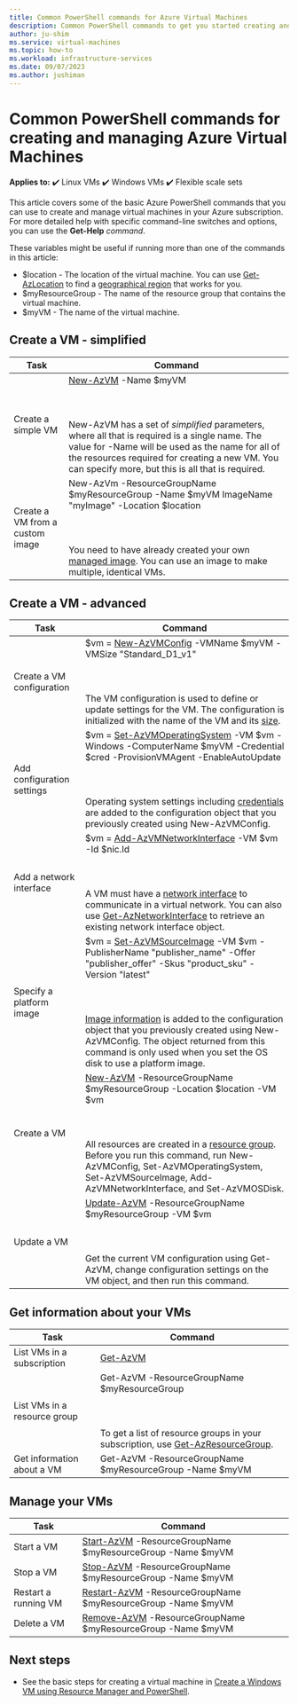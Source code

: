 ```yaml
---
title: Common PowerShell commands for Azure Virtual Machines
description: Common PowerShell commands to get you started creating and managing VMs in Azure.
author: ju-shim
ms.service: virtual-machines
ms.topic: how-to
ms.workload: infrastructure-services
ms.date: 09/07/2023
ms.author: jushiman
---
```

# Common PowerShell commands for creating and managing Azure Virtual Machines

**Applies to:** :heavy_check_mark: Linux VMs :heavy_check_mark: Windows VMs :heavy_check_mark: Flexible scale sets 

This article covers some of the basic Azure PowerShell commands that you can use to create and manage virtual machines in your Azure subscription.  For more detailed help with specific command-line switches and options, you can use the **Get-Help** *command*.

These variables might be useful if running more than one of the commands in this article:

- $location - The location of the virtual machine. You can use [Get-AzLocation](/powershell/module/az.resources/get-azlocation) to find a [geographical region](https://azure.microsoft.com/regions/) that works for you.
- $myResourceGroup - The name of the resource group that contains the virtual machine.
- $myVM - The name of the virtual machine.

## Create a VM - simplified

| Task | Command |
| ---- | ------- |
| Create a simple VM | [New-AzVM](/powershell/module/az.compute/new-azvm) -Name $myVM <BR></BR><BR></BR> New-AzVM has a set of *simplified* parameters, where all that is required is a single name. The value for -Name will be used as the name for all of the resources required for creating a new VM. You can specify more, but this is all that is required.|
| Create a VM from a custom image | New-AzVm -ResourceGroupName $myResourceGroup -Name $myVM ImageName "myImage" -Location $location  <BR></BR><BR></BR>You need to have already created your own [managed image](capture-image-resource.yml). You can use an image to make multiple, identical VMs. |



## Create a VM - advanced

| Task | Command |
| ---- | ------- |
| Create a VM configuration |$vm = [New-AzVMConfig](/powershell/module/az.compute/new-azvmconfig) -VMName $myVM -VMSize "Standard_D1_v1"<BR></BR><BR></BR>The VM configuration is used to define or update settings for the VM. The configuration is initialized with the name of the VM and its [size](../sizes.md). |
| Add configuration settings |$vm = [Set-AzVMOperatingSystem](/powershell/module/az.compute/set-azvmoperatingsystem) -VM $vm -Windows -ComputerName $myVM -Credential $cred -ProvisionVMAgent -EnableAutoUpdate<BR></BR><BR></BR>Operating system settings including [credentials](/powershell/module/microsoft.powershell.security/get-credential) are added to the configuration object that you previously created using New-AzVMConfig. |
| Add a network interface |$vm = [Add-AzVMNetworkInterface](/powershell/module/az.compute/add-azvmnetworkinterface) -VM $vm -Id $nic.Id<BR></BR><BR></BR>A VM must have a [network interface](./quick-create-powershell.md?toc=/azure/virtual-machines/windows/toc.json) to communicate in a virtual network. You can also use [Get-AzNetworkInterface](/powershell/module/az.compute/add-azvmnetworkinterface) to retrieve an existing network interface object. |
| Specify a platform image |$vm = [Set-AzVMSourceImage](/powershell/module/az.compute/set-azvmsourceimage) -VM $vm -PublisherName "publisher_name" -Offer "publisher_offer" -Skus "product_sku" -Version "latest"<BR></BR><BR></BR>[Image information](cli-ps-findimage.md) is added to the configuration object that you previously created using New-AzVMConfig. The object returned from this command is only used when you set the OS disk to use a platform image. |
| Create a VM |[New-AzVM](/powershell/module/az.compute/new-azvm) -ResourceGroupName $myResourceGroup -Location $location -VM $vm<BR></BR><BR></BR>All resources are created in a [resource group](../../azure-resource-manager/management/manage-resource-groups-powershell.md). Before you run this command, run New-AzVMConfig, Set-AzVMOperatingSystem, Set-AzVMSourceImage, Add-AzVMNetworkInterface, and Set-AzVMOSDisk. |
| Update a VM |[Update-AzVM](/powershell/module/az.compute/update-azvm) -ResourceGroupName $myResourceGroup -VM $vm<BR></BR><BR></BR>Get the current VM configuration using Get-AzVM, change configuration settings on the VM object, and then run this command. |

## Get information about your VMs

| Task | Command |
| ---- | ------- |
| List VMs in a subscription |[Get-AzVM](/powershell/module/az.compute/get-azvm) |
| List VMs in a resource group |Get-AzVM -ResourceGroupName $myResourceGroup<BR></BR><BR></BR>To get a list of resource groups in your subscription, use [Get-AzResourceGroup](/powershell/module/az.resources/get-azresourcegroup). |
| Get information about a VM |Get-AzVM -ResourceGroupName $myResourceGroup -Name $myVM |

## Manage your VMs
| Task | Command |
| --- | --- |
| Start a VM |[Start-AzVM](/powershell/module/az.compute/start-azvm) -ResourceGroupName $myResourceGroup -Name $myVM |
| Stop a VM |[Stop-AzVM](/powershell/module/az.compute/stop-azvm) -ResourceGroupName $myResourceGroup -Name $myVM |
| Restart a running VM |[Restart-AzVM](/powershell/module/az.compute/restart-azvm) -ResourceGroupName $myResourceGroup -Name $myVM |
| Delete a VM |[Remove-AzVM](/powershell/module/az.compute/remove-azvm) -ResourceGroupName $myResourceGroup -Name $myVM |


## Next steps
* See the basic steps for creating a virtual machine in [Create a Windows VM using Resource Manager and PowerShell](./quick-create-powershell.md?toc=/azure/virtual-machines/windows/toc.json).

